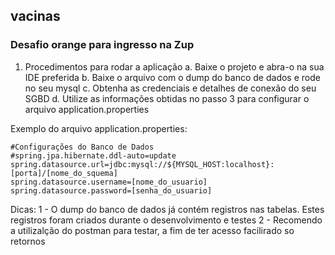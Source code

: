 ## vacinas
### Desafio orange para ingresso na Zup

1. Procedimentos para rodar a aplicação
    a. Baixe o projeto e abra-o na sua IDE preferida
    b. Baixe o arquivo com o dump do banco de dados e rode no seu mysql
    c. Obtenha as credenciais e detalhes de conexão do seu SGBD 
    d. Utilize as informações obtidas no passo 3 para configurar o arquivo application.properties

Exemplo do arquivo application.properties:
    
    #Configurações do Banco de Dados
    #spring.jpa.hibernate.ddl-auto=update
    spring.datasource.url=jdbc:mysql://${MYSQL_HOST:localhost}:[porta]/[nome_do_squema]
    spring.datasource.username=[nome_do_usuario]
    spring.datasource.password=[senha_do_usuario]
    
Dicas:
1 - O dump do banco de dados já contém registros nas tabelas. Estes registros foram criados durante o desenvolvimento e testes
2 - Recomendo a utilizalção do postman para testar, a fim de ter acesso facilirado so retornos

    

